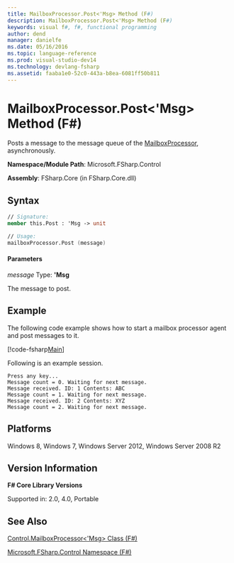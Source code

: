 ```yaml
---
title: MailboxProcessor.Post<'Msg> Method (F#)
description: MailboxProcessor.Post<'Msg> Method (F#)
keywords: visual f#, f#, functional programming
author: dend
manager: danielfe
ms.date: 05/16/2016
ms.topic: language-reference
ms.prod: visual-studio-dev14
ms.technology: devlang-fsharp
ms.assetid: faaba1e0-52c0-443a-b8ea-6081ff50b811 
---
```


# MailboxProcessor.Post<'Msg> Method (F#)

Posts a message to the message queue of the [MailboxProcessor](https://msdn.microsoft.com/library/2052c977-f787-4a0b-b25f-9444e26b5fdf), asynchronously.

**Namespace/Module Path**: Microsoft.FSharp.Control

**Assembly**: FSharp.Core (in FSharp.Core.dll)


## Syntax

```fsharp
// Signature:
member this.Post : 'Msg -> unit

// Usage:
mailboxProcessor.Post (message)
```

#### Parameters
*message*
Type: **'Msg**


The message to post.

## Example

The following code example shows how to start a mailbox processor agent and post messages to it.

[!code-fsharp[Main](../../../samples/snippets/fsmailboxprocessor/snippet2.fs)]

Following is an example session.

```
Press any key...
Message count = 0. Waiting for next message.
Message received. ID: 1 Contents: ABC
Message count = 1. Waiting for next message.
Message received. ID: 2 Contents: XYZ
Message count = 2. Waiting for next message.
```

## Platforms
Windows 8, Windows 7, Windows Server 2012, Windows Server 2008 R2

## Version Information
**F# Core Library Versions**

Supported in: 2.0, 4.0, Portable

## See Also
[Control.MailboxProcessor&#60;'Msg&#62; Class &#40;F&#35;&#41;](Control.MailboxProcessor%5B%27Msg%5D-Class-%5BFSharp%5D.md)

[Microsoft.FSharp.Control Namespace &#40;F&#35;&#41;](Microsoft.FSharp.Control-Namespace-%5BFSharp%5D.md)